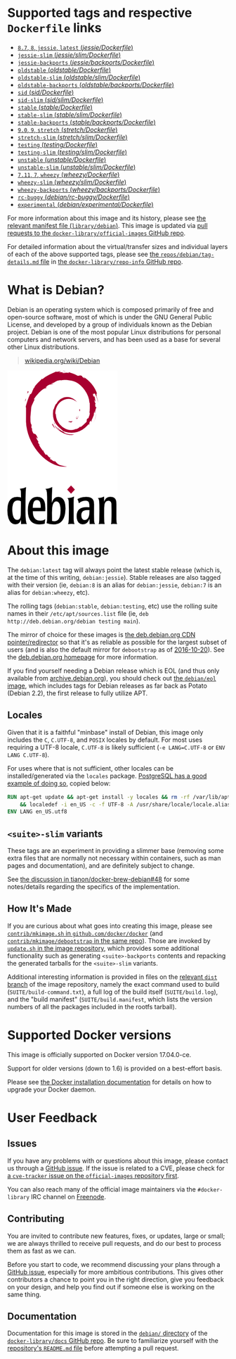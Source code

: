 <!--

********************************************************************************

WARNING:

    DO NOT EDIT "debian/README.md"

    IT IS AUTO-GENERATED

    (from the other files in "debian/" combined with a set of templates)

********************************************************************************

-->

# Supported tags and respective `Dockerfile` links

-	[`8.7`, `8`, `jessie`, `latest` (*jessie/Dockerfile*)](https://github.com/tianon/docker-brew-debian/blob/e8131d071a42b8e88cabbb0aa33023c7b66b7b93/jessie/Dockerfile)
-	[`jessie-slim` (*jessie/slim/Dockerfile*)](https://github.com/tianon/docker-brew-debian/blob/e8131d071a42b8e88cabbb0aa33023c7b66b7b93/jessie/slim/Dockerfile)
-	[`jessie-backports` (*jessie/backports/Dockerfile*)](https://github.com/tianon/docker-brew-debian/blob/e8131d071a42b8e88cabbb0aa33023c7b66b7b93/jessie/backports/Dockerfile)
-	[`oldstable` (*oldstable/Dockerfile*)](https://github.com/tianon/docker-brew-debian/blob/9781ca42b257384c5cb3792aae6bc52af4ecabfd/oldstable/Dockerfile)
-	[`oldstable-slim` (*oldstable/slim/Dockerfile*)](https://github.com/tianon/docker-brew-debian/blob/9781ca42b257384c5cb3792aae6bc52af4ecabfd/oldstable/slim/Dockerfile)
-	[`oldstable-backports` (*oldstable/backports/Dockerfile*)](https://github.com/tianon/docker-brew-debian/blob/9781ca42b257384c5cb3792aae6bc52af4ecabfd/oldstable/backports/Dockerfile)
-	[`sid` (*sid/Dockerfile*)](https://github.com/tianon/docker-brew-debian/blob/84acea02caa27a742d423069251ee269d1a39e2a/sid/Dockerfile)
-	[`sid-slim` (*sid/slim/Dockerfile*)](https://github.com/tianon/docker-brew-debian/blob/84acea02caa27a742d423069251ee269d1a39e2a/sid/slim/Dockerfile)
-	[`stable` (*stable/Dockerfile*)](https://github.com/tianon/docker-brew-debian/blob/e8131d071a42b8e88cabbb0aa33023c7b66b7b93/stable/Dockerfile)
-	[`stable-slim` (*stable/slim/Dockerfile*)](https://github.com/tianon/docker-brew-debian/blob/e8131d071a42b8e88cabbb0aa33023c7b66b7b93/stable/slim/Dockerfile)
-	[`stable-backports` (*stable/backports/Dockerfile*)](https://github.com/tianon/docker-brew-debian/blob/e8131d071a42b8e88cabbb0aa33023c7b66b7b93/stable/backports/Dockerfile)
-	[`9.0`, `9`, `stretch` (*stretch/Dockerfile*)](https://github.com/tianon/docker-brew-debian/blob/84acea02caa27a742d423069251ee269d1a39e2a/stretch/Dockerfile)
-	[`stretch-slim` (*stretch/slim/Dockerfile*)](https://github.com/tianon/docker-brew-debian/blob/84acea02caa27a742d423069251ee269d1a39e2a/stretch/slim/Dockerfile)
-	[`testing` (*testing/Dockerfile*)](https://github.com/tianon/docker-brew-debian/blob/84acea02caa27a742d423069251ee269d1a39e2a/testing/Dockerfile)
-	[`testing-slim` (*testing/slim/Dockerfile*)](https://github.com/tianon/docker-brew-debian/blob/84acea02caa27a742d423069251ee269d1a39e2a/testing/slim/Dockerfile)
-	[`unstable` (*unstable/Dockerfile*)](https://github.com/tianon/docker-brew-debian/blob/84acea02caa27a742d423069251ee269d1a39e2a/unstable/Dockerfile)
-	[`unstable-slim` (*unstable/slim/Dockerfile*)](https://github.com/tianon/docker-brew-debian/blob/84acea02caa27a742d423069251ee269d1a39e2a/unstable/slim/Dockerfile)
-	[`7.11`, `7`, `wheezy` (*wheezy/Dockerfile*)](https://github.com/tianon/docker-brew-debian/blob/9781ca42b257384c5cb3792aae6bc52af4ecabfd/wheezy/Dockerfile)
-	[`wheezy-slim` (*wheezy/slim/Dockerfile*)](https://github.com/tianon/docker-brew-debian/blob/9781ca42b257384c5cb3792aae6bc52af4ecabfd/wheezy/slim/Dockerfile)
-	[`wheezy-backports` (*wheezy/backports/Dockerfile*)](https://github.com/tianon/docker-brew-debian/blob/9781ca42b257384c5cb3792aae6bc52af4ecabfd/wheezy/backports/Dockerfile)
-	[`rc-buggy` (*debian/rc-buggy/Dockerfile*)](https://github.com/tianon/dockerfiles/blob/22a998f815d55217afa0075411b810b8889ceac1/debian/rc-buggy/Dockerfile)
-	[`experimental` (*debian/experimental/Dockerfile*)](https://github.com/tianon/dockerfiles/blob/22a998f815d55217afa0075411b810b8889ceac1/debian/experimental/Dockerfile)

For more information about this image and its history, please see [the relevant manifest file (`library/debian`)](https://github.com/docker-library/official-images/blob/master/library/debian). This image is updated via [pull requests to the `docker-library/official-images` GitHub repo](https://github.com/docker-library/official-images/pulls?q=label%3Alibrary%2Fdebian).

For detailed information about the virtual/transfer sizes and individual layers of each of the above supported tags, please see [the `repos/debian/tag-details.md` file](https://github.com/docker-library/repo-info/blob/master/repos/debian/tag-details.md) in [the `docker-library/repo-info` GitHub repo](https://github.com/docker-library/repo-info).

# What is Debian?

Debian is an operating system which is composed primarily of free and open-source software, most of which is under the GNU General Public License, and developed by a group of individuals known as the Debian project. Debian is one of the most popular Linux distributions for personal computers and network servers, and has been used as a base for several other Linux distributions.

> [wikipedia.org/wiki/Debian](https://en.wikipedia.org/wiki/Debian)

![logo](https://raw.githubusercontent.com/docker-library/docs/b449be7df57e9ed9086bb5821bfb5d6cdc5d67a4/debian/logo.png)

# About this image

The `debian:latest` tag will always point the latest stable release (which is, at the time of this writing, `debian:jessie`). Stable releases are also tagged with their version (ie, `debian:8` is an alias for `debian:jessie`, `debian:7` is an alias for `debian:wheezy`, etc).

The rolling tags (`debian:stable`, `debian:testing`, etc) use the rolling suite names in their `/etc/apt/sources.list` file (ie, `deb http://deb.debian.org/debian testing main`).

The mirror of choice for these images is [the deb.debian.org CDN pointer/redirector](https://deb.debian.org) so that it's as reliable as possible for the largest subset of users (and is also the default mirror for `debootstrap` as of [2016-10-20](https://anonscm.debian.org/cgit/d-i/debootstrap.git/commit/?id=9e8bc60ad1ccf3a25ce7890526b70059f3e770de)). See the [deb.debian.org homepage](https://deb.debian.org) for more information.

If you find yourself needing a Debian release which is EOL (and thus only available from [archive.debian.org](http://archive.debian.org)), you should check out [the `debian/eol` image](https://hub.docker.com/r/debian/eol/), which includes tags for Debian releases as far back as Potato (Debian 2.2), the first release to fully utilize APT.

## Locales

Given that it is a faithful "minbase" install of Debian, this image only includes the `C`, `C.UTF-8`, and `POSIX` locales by default. For most uses requiring a UTF-8 locale, `C.UTF-8` is likely sufficient (`-e LANG=C.UTF-8` or `ENV LANG C.UTF-8`).

For uses where that is not sufficient, other locales can be installed/generated via the `locales` package. [PostgreSQL has a good example of doing so](https://github.com/docker-library/postgres/blob/69bc540ecfffecce72d49fa7e4a46680350037f9/9.6/Dockerfile#L21-L24), copied below:

```dockerfile
RUN apt-get update && apt-get install -y locales && rm -rf /var/lib/apt/lists/* \
	&& localedef -i en_US -c -f UTF-8 -A /usr/share/locale/locale.alias en_US.UTF-8
ENV LANG en_US.utf8
```

## `<suite>-slim` variants

These tags are an experiment in providing a slimmer base (removing some extra files that are normally not necessary within containers, such as man pages and documentation), and are definitely subject to change.

See [the discussion in tianon/docker-brew-debian#48](https://github.com/tianon/docker-brew-debian/issues/48) for some notes/details regarding the specifics of the implementation.

## How It's Made

If you are curious about what goes into creating this image, please see [`contrib/mkimage.sh` in `github.com/docker/docker`](https://github.com/docker/docker/blob/master/contrib/mkimage.sh) (and [`contrib/mkimage/debootstrap` in the same repo](https://github.com/docker/docker/blob/master/contrib/mkimage/debootstrap)). Those are invoked by [`update.sh` in the image repository](https://github.com/tianon/docker-brew-debian/blob/master/update.sh), which provides some additional functionality such as generating `<suite>-backports` contents and repacking the generated tarballs for the `<suite>-slim` variants.

Additional interesting information is provided in files on the [relevant `dist` branch](https://github.com/tianon/docker-brew-debian/branches) of the image repository, namely the exact command used to build (`SUITE/build-command.txt`), a full log of the build itself (`SUITE/build.log`), and the "build manifest" (`SUITE/build.manifest`, which lists the version numbers of all the packages included in the rootfs tarball).

# Supported Docker versions

This image is officially supported on Docker version 17.04.0-ce.

Support for older versions (down to 1.6) is provided on a best-effort basis.

Please see [the Docker installation documentation](https://docs.docker.com/installation/) for details on how to upgrade your Docker daemon.

# User Feedback

## Issues

If you have any problems with or questions about this image, please contact us through a [GitHub issue](https://github.com/tianon/docker-brew-debian/issues). If the issue is related to a CVE, please check for [a `cve-tracker` issue on the `official-images` repository first](https://github.com/docker-library/official-images/issues?q=label%3Acve-tracker).

You can also reach many of the official image maintainers via the `#docker-library` IRC channel on [Freenode](https://freenode.net).

## Contributing

You are invited to contribute new features, fixes, or updates, large or small; we are always thrilled to receive pull requests, and do our best to process them as fast as we can.

Before you start to code, we recommend discussing your plans through a [GitHub issue](https://github.com/tianon/docker-brew-debian/issues), especially for more ambitious contributions. This gives other contributors a chance to point you in the right direction, give you feedback on your design, and help you find out if someone else is working on the same thing.

## Documentation

Documentation for this image is stored in the [`debian/` directory](https://github.com/docker-library/docs/tree/master/debian) of the [`docker-library/docs` GitHub repo](https://github.com/docker-library/docs). Be sure to familiarize yourself with the [repository's `README.md` file](https://github.com/docker-library/docs/blob/master/README.md) before attempting a pull request.
